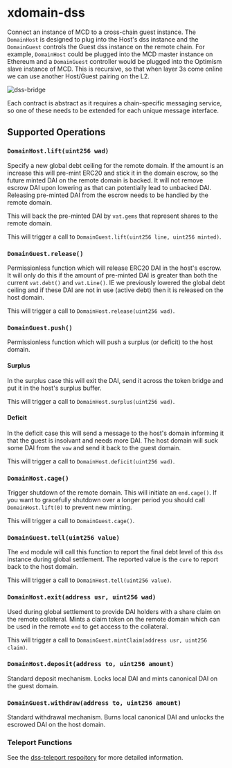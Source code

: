 # xdomain-dss

Connect an instance of MCD to a cross-chain guest instance. The `DomainHost` is designed to plug into the Host's dss instance and the `DomainGuest` controls the Guest dss instance on the remote chain. For example, `DomainHost` could be plugged into the MCD master instance on Ethereum and a `DomainGuest` controller would be plugged into the Optimism slave instance of MCD. This is recursive, so that when layer 3s come online we can use another Host/Guest pairing on the L2.

![dss-bridge](https://imgur.com/uEruNWB.png)

Each contract is abstract as it requires a chain-specific messaging service, so one of these needs to be extended for each unique message interface.

## Supported Operations

### `DomainHost.lift(uint256 wad)`

Specify a new global debt ceiling for the remote domain. If the amount is an increase this will pre-mint ERC20 and stick it in the domain escrow, so the future minted DAI on the remote domain is backed. It will not remove escrow DAI upon lowering as that can potentially lead to unbacked DAI. Releasing pre-minted DAI from the escrow needs to be handled by the remote domain.

This will back the pre-minted DAI by `vat.gems` that represent shares to the remote domain.

This will trigger a call to `DomainGuest.lift(uint256 line, uint256 minted)`.

### `DomainGuest.release()`

Permissionless function which will release ERC20 DAI in the host's escrow. It will only do this if the amount of pre-minted DAI is greater than both the current `vat.debt()` and `vat.Line()`. IE we previously lowered the global debt ceiling and if these DAI are not in use (active debt) then it is released on the host domain.

This will trigger a call to `DomainHost.release(uint256 wad)`.

### `DomainGuest.push()`

Permissionless function which will push a surplus (or deficit) to the host domain.

#### Surplus

In the surplus case this will exit the DAI, send it across the token bridge and put it in the host's surplus buffer.

This will trigger a call to `DomainHost.surplus(uint256 wad)`.

#### Deficit

In the deficit case this will send a message to the host's domain informing it that the guest is insolvant and needs more DAI. The host domain will suck some DAI from the `vow` and send it back to the guest domain.

This will trigger a call to `DomainHost.deficit(uint256 wad)`.

### `DomainHost.cage()`

Trigger shutdown of the remote domain. This will initiate an `end.cage()`. If you want to gracefully shutdown over a longer period you should call `DomainHost.lift(0)` to prevent new minting.

This will trigger a call to `DomainGuest.cage()`.

### `DomainGuest.tell(uint256 value)`

The `end` module will call this function to report the final debt level of this `dss` instance during global settlement. The reported value is the `cure` to report back to the host domain.

This will trigger a call to `DomainHost.tell(uint256 value)`.

### `DomainHost.exit(address usr, uint256 wad)`

Used during global settlement to provide DAI holders with a share claim on the remote collateral. Mints a claim token on the remote domain which can be used in the remote `end` to get access to the collateral.

This will trigger a call to `DomainGuest.mintClaim(address usr, uint256 claim)`.

### `DomainHost.deposit(address to, uint256 amount)`

Standard deposit mechanism. Locks local DAI and mints canonical DAI on the guest domain.

### `DomainGuest.withdraw(address to, uint256 amount)`

Standard withdrawal mechanism. Burns local canonical DAI and unlocks the escrowed DAI on the host domain.

### Teleport Functions

See the [dss-teleport respoitory](https://github.com/makerdao/dss-teleport) for more detailed information.
